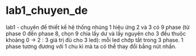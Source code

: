 # lab1_chuyen_de
lab1 - chuyên đề thiết kế hệ thống nhúng 1
hiệu ứng 2 và 3 có 9 phase (từ phase 0 đến phase 8, chọn 9 chia lấy dư và lấy nguyên cho 3 đều thuộc khoảng 0 -> 2 : 3 giá trị đủ cho 3 led): mỗi led chớp tắt trong 3 phase. 1 phase tương đương với 1 chu kì mà ta có thể thay đổi bằng nút nhấn.
